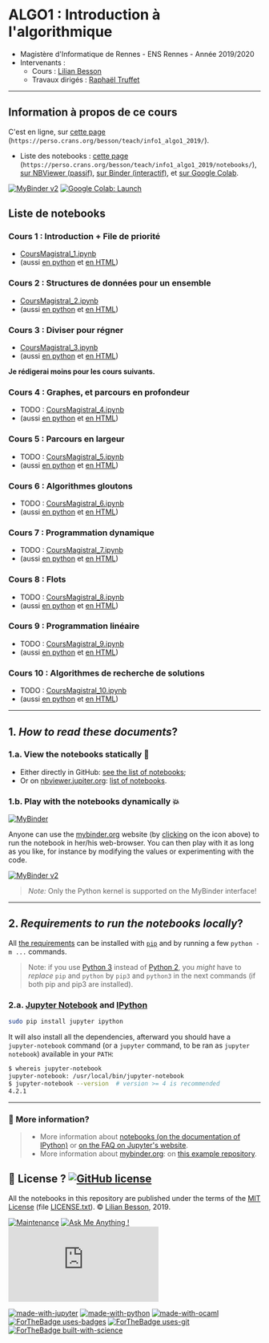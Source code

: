 # ALGO1 : Introduction à l'algorithmique

- Magistère d'Informatique de Rennes - ENS Rennes - Année 2019/2020
- Intervenants :
  + Cours : [Lilian Besson](https://perso.crans.org/besson/)
  + Travaux dirigés : [Raphaël Truffet](http://perso.eleves.ens-rennes.fr/people/Raphael.Truffet/)

----

## Information à propos de ce cours

C'est en ligne, sur [cette page](https://perso.crans.org/besson/teach/info1_algo1_2019/) (`https://perso.crans.org/besson/teach/info1_algo1_2019/`).

- Liste des notebooks : [cette page](https://perso.crans.org/besson/teach/info1_algo1_2019/notebooks/) (`https://perso.crans.org/besson/teach/info1_algo1_2019/notebooks/`), [sur NBViewer (passif)](https://nbviewer.jupyter.org/github/Naereen/ALGO1-Info1-2019/tree/master/), [sur Binder (interactif)](https://beta.mybinder.org/v2/gh/Naereen/ALGO1-Info1-2019/master), et [sur Google Colab](https://colab.research.google.com/github/Naereen/ALGO1-Info1-2019/blob/master/).

[![MyBinder v2](https://mybinder.org/badge_logo.svg)](https://mybinder.org/v2/gh/Naereen/ALGO1-Info1-2019/master)
[![Google Colab: Launch](https://img.shields.io/badge/Google%20Colab-Launch-blue.svg)](https://colab.research.google.com/github/Naereen/ALGO1-Info1-2019/blob/master/)

## Liste de notebooks

### Cours 1 : Introduction + File de priorité
- [CoursMagistral_1.ipynb](CoursMagistral_1.ipynb)
- (aussi [en python](CoursMagistral_1.py) et [en HTML](CoursMagistral_1.html))

### Cours 2 : Structures de données pour un ensemble
- [CoursMagistral_2.ipynb](CoursMagistral_2.ipynb)
- (aussi [en python](CoursMagistral_1.py) et [en HTML](CoursMagistral_1.html))

### Cours 3 : Diviser pour régner
- [CoursMagistral_3.ipynb](CoursMagistral_3.ipynb)
- (aussi [en python](CoursMagistral_1.py) et [en HTML](CoursMagistral_1.html))

**Je rédigerai moins pour les cours suivants.**

### Cours 4 : Graphes, et parcours en profondeur
- TODO : [CoursMagistral_4.ipynb](CoursMagistral_4.ipynb)
- (aussi [en python](CoursMagistral_1.py) et [en HTML](CoursMagistral_1.html))

### Cours 5 : Parcours en largeur
- TODO : [CoursMagistral_5.ipynb](CoursMagistral_5.ipynb)
- (aussi [en python](CoursMagistral_1.py) et [en HTML](CoursMagistral_1.html))

### Cours 6 : Algorithmes gloutons
- TODO : [CoursMagistral_6.ipynb](CoursMagistral_6.ipynb)
- (aussi [en python](CoursMagistral_1.py) et [en HTML](CoursMagistral_1.html))

### Cours 7 : Programmation dynamique
- TODO : [CoursMagistral_7.ipynb](CoursMagistral_7.ipynb)
- (aussi [en python](CoursMagistral_1.py) et [en HTML](CoursMagistral_1.html))

### Cours 8 : Flots
- TODO : [CoursMagistral_8.ipynb](CoursMagistral_8.ipynb)
- (aussi [en python](CoursMagistral_1.py) et [en HTML](CoursMagistral_1.html))

### Cours 9 : Programmation linéaire
- TODO : [CoursMagistral_9.ipynb](CoursMagistral_9.ipynb)
- (aussi [en python](CoursMagistral_1.py) et [en HTML](CoursMagistral_1.html))

### Cours 10 : Algorithmes de recherche de solutions
- TODO : [CoursMagistral_10.ipynb](CoursMagistral_10.ipynb)
- (aussi [en python](CoursMagistral_1.py) et [en HTML](CoursMagistral_1.html))

----

## 1. *How to read these documents*?

### 1.a. View the notebooks statically :memo:
- Either directly in GitHub: [see the list of notebooks](https://github.com/Naereen/ALGO1-Info1-2019/search?l=jupyter-notebook);
- Or on [nbviewer.jupiter.org](https://nbviewer.jupiter.org/): [list of notebooks](https://nbviewer.jupyter.org/github/Naereen/ALGO1-Info1-2019/tree/master/).

### 1.b. Play with the notebooks dynamically :boom:
[![MyBinder](http://mybinder.org/badge.svg)](http://mybinder.org/repo/Naereen/ALGO1-Info1-2019)

Anyone can use the [mybinder.org](http://mybinder.org/) website (by [clicking](http://mybinder.org/repo/Naereen/ALGO1-Info1-2019) on the icon above) to run the notebook in her/his web-browser.
You can then play with it as long as you like, for instance by modifying the values or experimenting with the code.

[![MyBinder v2](https://beta.mybinder.org/badge.svg)](https://beta.mybinder.org/v2/gh/Naereen/ALGO1-Info1-2019/master)

> *Note:* Only the Python kernel is supported on the MyBinder interface!

----

## 2. *Requirements to run the notebooks locally*?
All [the requirements](requirements.txt) can be installed with [``pip``](https://pip.readthedocs.io/) and by running a few ``python -m ...`` commands.

> Note: if you use [Python 3](https://docs.python.org/3/) instead of [Python 2](https://docs.python.org/2/), you *might* have to *replace* ``pip`` and ``python`` by ``pip3`` and ``python3`` in the next commands (if both pip and pip3 are installed).

### 2.a. [Jupyter Notebook](http://jupyter.readthedocs.org/en/latest/install.html) and [IPython](http://ipython.org/)

```bash
sudo pip install jupyter ipython
```

It will also install all the dependencies, afterward you should have a ``jupyter-notebook`` command (or a ``jupyter`` command, to be ran as ``jupyter notebook``) available in your ``PATH``:

```bash
$ whereis jupyter-notebook
jupyter-notebook: /usr/local/bin/jupyter-notebook
$ jupyter-notebook --version  # version >= 4 is recommended
4.2.1
```

----

### :information_desk_person: More information?
> - More information about [notebooks (on the documentation of IPython)](https://nbviewer.jupiter.org/github/ipython/ipython/blob/3.x/examples/Notebook/Index.ipynb) or [on the FAQ on Jupyter's website](https://nbviewer.jupyter.org/faq).
> - More information about [mybinder.org](http://mybinder.org/): on [this example repository](https://github.com/binder-project/example-requirements).

## :scroll: License ? [![GitHub license](https://img.shields.io/github/license/Naereen/ALGO1-Info1-2019.svg)](https://github.com/Naereen/ALGO1-Info1-2019/blob/master/LICENSE.txt)
All the notebooks in this repository are published under the terms of the [MIT License](https://lbesson.mit-license.org/) (file [LICENSE.txt](LICENSE.txt)).
© [Lilian Besson](https://GitHub.com/Naereen), 2019.

[![Maintenance](https://img.shields.io/badge/Maintained%3F-yes-green.svg)](https://GitHub.com/Naereen/ALGO1-Info1-2019/graphs/commit-activity)
[![Ask Me Anything !](https://img.shields.io/badge/Ask%20me-anything-1abc9c.svg)](https://GitHub.com/Naereen/ama)
[![Analytics](https://ga-beacon.appspot.com/UA-38514290-17/github.com/Naereen/ALGO1-Info1-2019/README.md?pixel)](https://GitHub.com/Naereen/ALGO1-Info1-2019/)

[![made-with-jupyter](https://img.shields.io/badge/Made%20with-Jupyter-1f425f.svg)](http://jupyter.org/) [![made-with-python](https://img.shields.io/badge/Made%20with-Python-1f425f.svg)](https://www.python.org/) [![made-with-ocaml](https://img.shields.io/badge/Made%20with-OCaml-1f425f.svg)](https://ocaml.org/)
[![ForTheBadge uses-badges](http://ForTheBadge.com/images/badges/uses-badges.svg)](http://ForTheBadge.com)
[![ForTheBadge uses-git](http://ForTheBadge.com/images/badges/uses-git.svg)](https://GitHub.com/)
[![ForTheBadge built-with-science](http://ForTheBadge.com/images/badges/built-with-science.svg)](https://GitHub.com/Naereen/)
